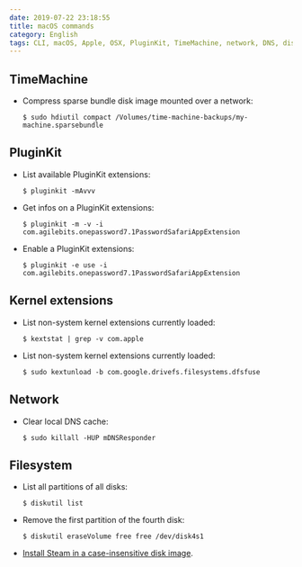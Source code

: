 ```yaml
---
date: 2019-07-22 23:18:55
title: macOS commands
category: English
tags: CLI, macOS, Apple, OSX, PluginKit, TimeMachine, network, DNS, diskutil
---
```


## TimeMachine

- Compress sparse bundle disk image mounted over a network:

  ```shell-session
  $ sudo hdiutil compact /Volumes/time-machine-backups/my-machine.sparsebundle
  ```

## PluginKit

- List available PluginKit extensions:

  ```shell-session
  $ pluginkit -mAvvv
  ```

- Get infos on a PluginKit extensions:

  ```shell-session
  $ pluginkit -m -v -i com.agilebits.onepassword7.1PasswordSafariAppExtension
  ```

- Enable a PluginKit extensions:

  ```shell-session
  $ pluginkit -e use -i com.agilebits.onepassword7.1PasswordSafariAppExtension
  ```

## Kernel extensions

- List non-system kernel extensions currently loaded:

  ```shell-session
  $ kextstat | grep -v com.apple
  ```

- List non-system kernel extensions currently loaded:

  ```shell-session
  $ sudo kextunload -b com.google.drivefs.filesystems.dfsfuse
  ```

## Network

- Clear local DNS cache:

  ```shell-session
  $ sudo killall -HUP mDNSResponder
  ```

## Filesystem

- List all partitions of all disks:

  ```shell-session
  $ diskutil list
  ```

- Remove the first partition of the fourth disk:

  ```shell-session
  $ diskutil eraseVolume free free /dev/disk4s1
  ```

- [Install Steam in a case-insensitive disk image](https://github.com/kdeldycke/dotfiles/blob/b711023285488f94fa0968a5ceff75c4322548bd/scripts/osx-install.sh#L149-L162).
